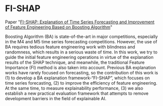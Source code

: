 # FI-SHAP
Paper "[FI-SHAP: Explanation of Time Series Forecasting and Improvement of Feature Engineering Based on Boosting Algorithm](https://link.springer.com/content/pdf/10.1007/978-3-031-16075-2_55.pdf?pdf=inline%20link)"

Boosting Algorithm (BA) is state-of-the-art in major competitions, especially in the M4 and M5 time series forecasting competitions. However, the use of BA requires tedious feature engineering work with blindness and randomness, which results in a serious waste of time. In this work, we try to guide the initial feature engineering operations in virtue of the explanation results of the SHAP technique, and meanwhile, the traditional Feature Importance (FI) method is also taken into account. Previous BA explanation works have rarely focused on forecasting, so the contribution of this work is (1) to develop a BA explanation framework-“FI-SHAP”, which focuses on time series forecasting, (2) to improve the efficiency of feature engineering. At the same time, to measure explainability performance, (3) we also establish a new practical evaluation framework that attempts to remove development barriers in the field of explainable AI.
